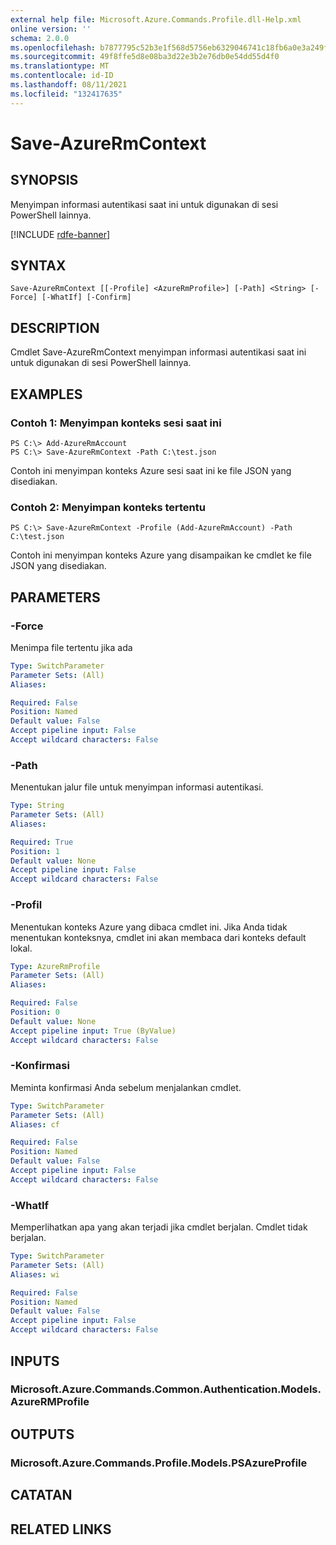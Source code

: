 ```yaml
---
external help file: Microsoft.Azure.Commands.Profile.dll-Help.xml
online version: ''
schema: 2.0.0
ms.openlocfilehash: b7877795c52b3e1f568d5756eb6329046741c18fb6a0e3a249f1a9200d0911b4
ms.sourcegitcommit: 49f8ffe5d8e08ba3d22e3b2e76db0e54dd55d4f0
ms.translationtype: MT
ms.contentlocale: id-ID
ms.lasthandoff: 08/11/2021
ms.locfileid: "132417635"
---
```

# Save-AzureRmContext

## SYNOPSIS
Menyimpan informasi autentikasi saat ini untuk digunakan di sesi PowerShell lainnya.

[!INCLUDE [rdfe-banner](../../includes/rdfe-banner.md)]

## SYNTAX

```
Save-AzureRmContext [[-Profile] <AzureRmProfile>] [-Path] <String> [-Force] [-WhatIf] [-Confirm]
```

## DESCRIPTION
Cmdlet Save-AzureRmContext menyimpan informasi autentikasi saat ini untuk digunakan di sesi PowerShell lainnya.

## EXAMPLES

### Contoh 1: Menyimpan konteks sesi saat ini
```
PS C:\> Add-AzureRmAccount
PS C:\> Save-AzureRmContext -Path C:\test.json
```

Contoh ini menyimpan konteks Azure sesi saat ini ke file JSON yang disediakan.

### Contoh 2: Menyimpan konteks tertentu
```
PS C:\> Save-AzureRmContext -Profile (Add-AzureRmAccount) -Path C:\test.json
```

Contoh ini menyimpan konteks Azure yang disampaikan ke cmdlet ke file JSON yang disediakan.

## PARAMETERS

### -Force
Menimpa file tertentu jika ada

```yaml
Type: SwitchParameter
Parameter Sets: (All)
Aliases: 

Required: False
Position: Named
Default value: False
Accept pipeline input: False
Accept wildcard characters: False
```

### -Path
Menentukan jalur file untuk menyimpan informasi autentikasi.

```yaml
Type: String
Parameter Sets: (All)
Aliases: 

Required: True
Position: 1
Default value: None
Accept pipeline input: False
Accept wildcard characters: False
```

### -Profil
Menentukan konteks Azure yang dibaca cmdlet ini.
Jika Anda tidak menentukan konteksnya, cmdlet ini akan membaca dari konteks default lokal.

```yaml
Type: AzureRmProfile
Parameter Sets: (All)
Aliases: 

Required: False
Position: 0
Default value: None
Accept pipeline input: True (ByValue)
Accept wildcard characters: False
```

### -Konfirmasi
Meminta konfirmasi Anda sebelum menjalankan cmdlet.

```yaml
Type: SwitchParameter
Parameter Sets: (All)
Aliases: cf

Required: False
Position: Named
Default value: False
Accept pipeline input: False
Accept wildcard characters: False
```

### -WhatIf
Memperlihatkan apa yang akan terjadi jika cmdlet berjalan.
Cmdlet tidak berjalan.

```yaml
Type: SwitchParameter
Parameter Sets: (All)
Aliases: wi

Required: False
Position: Named
Default value: False
Accept pipeline input: False
Accept wildcard characters: False
```

## INPUTS

### Microsoft.Azure.Commands.Common.Authentication.Models.AzureRMProfile

## OUTPUTS

### Microsoft.Azure.Commands.Profile.Models.PSAzureProfile

## CATATAN

## RELATED LINKS

